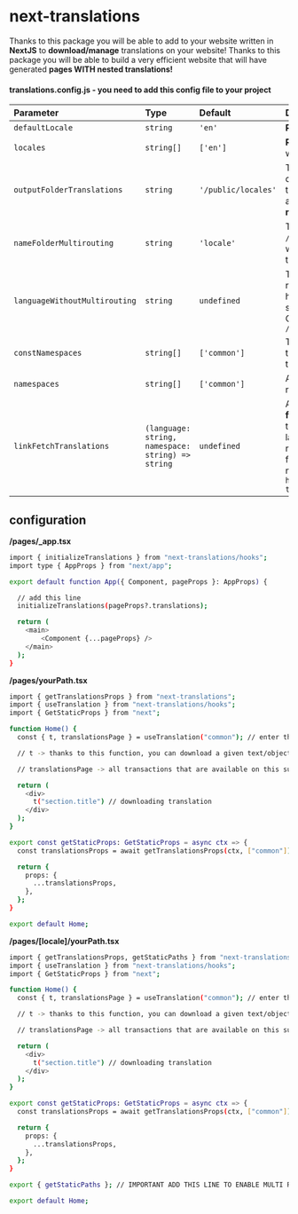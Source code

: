 # next-translations

Thanks to this package you will be able to add to your website written in **NextJS** to **download/manage** translations on your website! Thanks to this package you will be able to build a very efficient website that will have generated **pages WITH nested translations!**

#### translations.config.js - you need to add this config file to your project

| Parameter                     | Type                                              | Default             | Description                                                                                                                                                                                                                                                                                                                                                                                   |
| :---------------------------- | :------------------------------------------------ | :------------------ | :-------------------------------------------------------------------------------------------------------------------------------------------------------------------------------------------------------------------------------------------------------------------------------------------------------------------------------------------------------------------------------------------- |
| `defaultLocale`               | `string`                                          | `'en'`              | **Required**. The default language on your site                                                                                                                                                                                                                                                                                                                                               |
| `locales`                     | `string[]`                                        | `['en']`            | **Required**. All available languages on your website.                                                                                                                                                                                                                                                                                                                                        |
| `outputFolderTranslations`    | `string`                                          | `'/public/locales'` | The path to your translations. **NOTE**: If you download translations using next-translations, they will be saved to the given address. For the site to work properly, they **must be** in the `/public` folder.                                                                                                                                                                              |
| `nameFolderMultirouting`      | `string`                                          | `'locale'`          | The name of the folder in the `/public/[locales]` folder. This is useful when we want to have routing by languages that are given in: **locales**                                                                                                                                                                                                                                             |
| `languageWithoutMultirouting` | `string`                                          | `undefined`         | The language to be excluded from multi routing. For example, we want /index.js to have the language **"pl" by default**, then it should be substituted into this variable. Other languages (if any) will be available in `/pages/[locale]`                                                                                                                                                    |
| `constNamespaces`             | `string[]`                                        | `['common']`        | These are all the namespaces we use throughout the project so as not to define them on every page.                                                                                                                                                                                                                                                                                            |
| `namespaces`                  | `string[]`                                        | `['common']`        | All the namespaces we use in our repository.                                                                                                                                                                                                                                                                                                                                                  |
| `linkFetchTranslations`       | `(language: string, namespace: string) => string` | `undefined`         | A function to download our translations **from the api**. It is called every time it wants to load a given translation in a given language and namespace. The function returns single values that we entered in the fields: `locales`, `namespaces`. To return, we need to return a link to our api, e.g. **return** `https://your-api-to-download-translations/dev/${language}/${namespace}` |

## configuration

**/pages/\_app.tsx**

```bash
import { initializeTranslations } from "next-translations/hooks";
import type { AppProps } from "next/app";

export default function App({ Component, pageProps }: AppProps) {

  // add this line
  initializeTranslations(pageProps?.translations);

  return (
    <main>
        <Component {...pageProps} />
    </main>
  );
}
```

**/pages/yourPath.tsx**

```bash
import { getTranslationsProps } from "next-translations";
import { useTranslation } from "next-translations/hooks";
import { GetStaticProps } from "next";

function Home() {
  const { t, translationsPage } = useTranslation("common"); // enter the given namespace that you use in the given section

  // t -> thanks to this function, you can download a given text/object/array at your discretion - just like you have downloaded/added in translations

  // translationsPage -> all transactions that are available on this subpage

  return (
    <div>
      t("section.title") // downloading translation
    </div>
  );
}

export const getStaticProps: GetStaticProps = async ctx => {
  const translationsProps = await getTranslationsProps(ctx, ["common"]); // add here all transactions in string[] that you use on this subpage

  return {
    props: {
      ...translationsProps,
    },
  };
}

export default Home;


```

**/pages/[locale]/yourPath.tsx**

```bash
import { getTranslationsProps, getStaticPaths } from "next-translations";
import { useTranslation } from "next-translations/hooks";
import { GetStaticProps } from "next";

function Home() {
  const { t, translationsPage } = useTranslation("common"); // enter the given namespace that you use in the given section

  // t -> thanks to this function, you can download a given text/object/array at your discretion - just like you have downloaded/added in translations

  // translationsPage -> all transactions that are available on this subpage

  return (
    <div>
      t("section.title") // downloading translation
    </div>
  );
}

export const getStaticProps: GetStaticProps = async ctx => {
  const translationsProps = await getTranslationsProps(ctx, ["common"]); // add here all transactions in string[] that you use on this subpage

  return {
    props: {
      ...translationsProps,
    },
  };
}

export { getStaticPaths }; // IMPORTANT ADD THIS LINE TO ENABLE MULTI ROUTING

export default Home;

```
